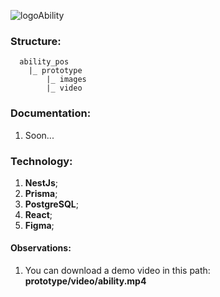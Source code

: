 ![logoAbility](https://user-images.githubusercontent.com/26586585/221302919-d8c8c9f3-0fd7-400f-9234-b7bae133fcca.png)

### Structure:

```
  ability_pos
    |_ prototype
        |_ images
        |_ video

```

### Documentation:

1. Soon...

### Technology:

1. **NestJs**;
2. **Prisma**;
3. **PostgreSQL**;
4. **React**;
5. **Figma**;

#### Observations:

1. You can download a demo video in this path: **prototype/video/ability.mp4**
